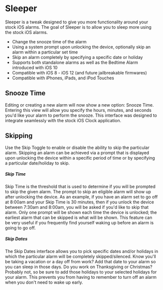 # Sleeper
Sleeper is a tweak designed to give you more functionality around your stock iOS alarms.  The goal of Sleeper is to allow you to sleep more using the stock iOS alarms.
  - Change the snooze time of the alarm
  - Using a system prompt upon unlocking the device, optionally skip an alarm within a particular set time
  - Skip an alarm completely by specifying a specific date or holiday
  - Supports both standalone alarms as well as the Bedtime Alarm introduced with iOS 10
  - Compatible with iOS 8 - iOS 12 (and future jailbreakable firmwares)
  - Compatible with iPhones, iPads, and iPod Touches

## Snooze Time
Editing or creating a new alarm will now show a new option: Snooze Time.  Entering this view will allow you specify the hours, minutes, and seconds you'd like your alarm to perform the snooze.  This interface was designed to integrate seamlessly with the stock iOS Clock application.
## Skipping
Use the Skip Toggle to enable or disable the ability to skip the particular alarm.  Skipping an alarm can be achieved via a prompt that is displayed upon unlocking the device within a specific period of time or by specifying a particular date/holiday to skip.
##### Skip Time
Skip Time is the threshold that is used to determine if you will be prompted to skip the given alarm.  The prompt to skip an eligible alarm will show up after unlocking the device.  As an example, if you have an alarm set to go off at 8:00am and your Skip Time is 30 minutes, then if you unlock the device between 7:30am and 8:00am, you will be asked if you'd like to skip that alarm.  Only one prompt will be shown each time the device is unlocked; the earliest alarm that can be skipped is what will be shown.  This feature can be very useful if you frequently find yourself waking up before an alarm is going to go off.
##### Skip Dates
The Skip Dates interface allows you to pick specific dates and/or holidays in which the particular alarm will be completely skipped/silenced.  Know you'll be taking a vacation or a day off from work?  Add that date to your alarm so you can sleep in those days.  Do you work on Thanksgiving or Christmas? Probably not, so be sure to add those holidays to your selected holidays for your alarm.  This prevents you from having to remember to turn off an alarm when you don't need to wake up early.

